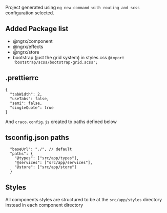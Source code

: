 Project generated using `ng new command with routing and scss` configuration selected.

## Added Package list

- @ngrx/component
- @ngrx/effects
- @ngrx/store
- bootstrap (just the grid system) in styles.css `@import 'bootstrap/scss/bootstrap-grid.scss';`

## .prettierrc

```
{
  "tabWidth": 2,
  "useTabs": false,
  "semi": false,
  "singleQuote": true
}
```

And `craco.config.js` created to paths defined below

## tsconfig.json paths

```
  "baseUrl": "./", // default
  "paths": {
    "@types": ["src/app/types"],
    "@services": ["src/app/services"],
    "@store": ["src/app/store"]
  }
```

## Styles
All components styles are structured to be at the `src/app/styles` directory instead in each component directory
